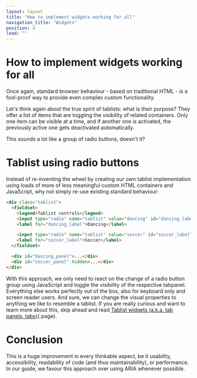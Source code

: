 ```yaml
---
layout: layout
title: "How to implement widgets working for all"
navigation_title: "Widgets"
position: 4
lead: ""
---
```


# How to implement widgets working for all

Once again, standard browser behaviour - based on traditional HTML - is a fool-proof way to provide even complex custom functionality.

Let's think again about the true spirit of tablists: what is their purpose? They offer a list of items that are toggling the visibility of related containers. Only one item can be visible at a time, and if another one is activated, the previously active one gets deactivated automatically.

This sounds a lot like a group of radio buttons, doesn't it?

# Tablist using radio buttons

Instead of re-inventing the wheel by creating our own tablist implementation using loads of more of less meaningful custom HTML containers and JavaScript, why not simply re-use existing standard behaviour:

```html
<div class="tablist">
  <fieldset>
    <legend>Tablist controls</legend>
    <input type="radio" name="tablist" value="dancing" id="dancing_label" checked />
    <label for="dancing_label">Dancing</label>

    <input type="radio" name="tablist" value="soccer" id="soccer_label" />
    <label for="soccer_label">Soccer</label>
  </fieldset>

  <div id="dancing_panel">...</div>
  <div id="soccer_panel" hidden>...</div>
</div>
```

With this approach, we only need to react on the change of a radio button group using JavaScript and toggle the visibility of the respective tabpanel. Everything else works perfectly out of the box, also for keyboard only and screen reader users. And sure, we can change the visual properties to anything we like to resemble a tablist. If you are really curious and want to learn more about this, skip ahead and read [Tablist widgets (a.k.a. tab panels, tabs)](/examples/widgets/tablist-widgets-a-k-a-tab-panels-tabs-){.page}.

# Conclusion

This is a huge improvement in every thinkable aspect, be it usability, accessibility, readability of code (and thus maintainability), or performance. In our guide, we favour this approach over using ARIA whenever possible.